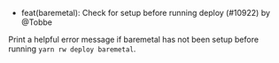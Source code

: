 - feat(baremetal): Check for setup before running deploy (#10922) by @Tobbe

Print a helpful error message if baremetal has not been setup before running
`yarn rw deploy baremetal`.
